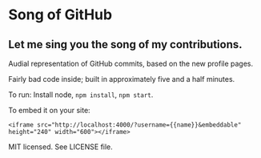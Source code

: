 # Song of GitHub
## Let me sing you the song of my contributions.

Audial representation of GitHub commits, based on the new profile pages.

Fairly bad code inside; built in approximately five and a half minutes.

To run: Install node, `npm install`, `npm start`.

To embed it on your site:

    <iframe src="http://localhost:4000/?username={{name}}&embeddable" height="240" width="600"></iframe>

MIT licensed. See LICENSE file.

